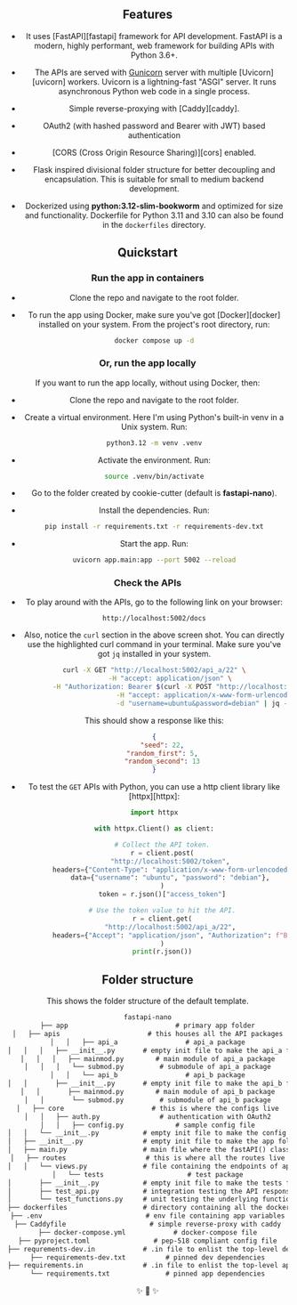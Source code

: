 <div align="center">

## Features

-   It uses [FastAPI][fastapi] framework for API development. FastAPI is a modern, highly
    performant, web framework for building APIs with Python 3.6+.

-   The APIs are served with [Gunicorn](gunicorn) server with multiple [Uvicorn][uvicorn]
    workers. Uvicorn is a lightning-fast "ASGI" server. It runs asynchronous Python web code
    in a single process.

-   Simple reverse-proxying with [Caddy][caddy].

-   OAuth2 (with hashed password and Bearer with JWT) based authentication

-   [CORS (Cross Origin Resource Sharing)][cors] enabled.

-   Flask inspired divisional folder structure for better decoupling and encapsulation. This
    is suitable for small to medium backend development.

-   Dockerized using **python:3.12-slim-bookworm** and optimized for size and functionality.
    Dockerfile for Python 3.11 and 3.10 can also be found in the `dockerfiles` directory.

## Quickstart

### Run the app in containers

-   Clone the repo and navigate to the root folder.

-   To run the app using Docker, make sure you've got [Docker][docker] installed on your
    system. From the project's root directory, run:

    ```sh
    docker compose up -d
    ```

### Or, run the app locally

If you want to run the app locally, without using Docker, then:

-   Clone the repo and navigate to the root folder.

-   Create a virtual environment. Here I'm using Python's built-in venv in a Unix system.
    Run:

    ```sh
    python3.12 -m venv .venv
    ```

-   Activate the environment. Run:

    ```sh
    source .venv/bin/activate
    ```

-   Go to the folder created by cookie-cutter (default is **fastapi-nano**).

-   Install the dependencies. Run:

    ```bash
    pip install -r requirements.txt -r requirements-dev.txt
    ```

-   Start the app. Run:

    ```bash
    uvicorn app.main:app --port 5002 --reload
    ```

### Check the APIs

-   To play around with the APIs, go to the following link on your browser:

    ```
    http://localhost:5002/docs
    ```


-   Also, notice the `curl` section in the above screen shot. You can directly use the
    highlighted curl command in your terminal. Make sure you've got `jq` installed in your
    system.

    ```sh
    curl -X GET "http://localhost:5002/api_a/22" \
            -H "accept: application/json" \
            -H "Authorization: Bearer $(curl -X POST "http://localhost:5002/token" \
                            -H "accept: application/x-www-form-urlencoded" \
                            -d "username=ubuntu&password=debian" | jq -r ".access_token")"
    ```

    This should show a response like this:

    ```json
    {
        "seed": 22,
        "random_first": 5,
        "random_second": 13
    }
    ```

-   To test the `GET` APIs with Python, you can use a http client library like
    [httpx][httpx]:

    ```python
    import httpx

    with httpx.Client() as client:

        # Collect the API token.
        r = client.post(
            "http://localhost:5002/token",
            headers={"Content-Type": "application/x-www-form-urlencoded"},
            data={"username": "ubuntu", "password": "debian"},
        )
        token = r.json()["access_token"]

        # Use the token value to hit the API.
        r = client.get(
            "http://localhost:5002/api_a/22",
            headers={"Accept": "application/json", "Authorization": f"Bearer {token}"},
        )
        print(r.json())
    ```

## Folder structure

This shows the folder structure of the default template.

```txt
fastapi-nano
├── app                           # primary app folder
│   ├── apis                      # this houses all the API packages
│   │   ├── api_a                 # api_a package
│   │   │   ├── __init__.py       # empty init file to make the api_a folder a package
│   │   │   ├── mainmod.py        # main module of api_a package
│   │   │   └── submod.py         # submodule of api_a package
│   │   └── api_b                 # api_b package
│   │       ├── __init__.py       # empty init file to make the api_b folder a package
│   │       ├── mainmod.py        # main module of api_b package
│   │       └── submod.py         # submodule of api_b package
│   ├── core                      # this is where the configs live
│   │   ├── auth.py               # authentication with OAuth2
│   │   ├── config.py             # sample config file
│   │   └── __init__.py           # empty init file to make the config folder a package
│   ├── __init__.py               # empty init file to make the app folder a package
│   ├── main.py                   # main file where the fastAPI() class is called
│   ├── routes                    # this is where all the routes live
│   │   └── views.py              # file containing the endpoints of api_a and api_b
│   └── tests                     # test package
│       ├── __init__.py           # empty init file to make the tests folder a package
│       ├── test_api.py           # integration testing the API responses
│       └── test_functions.py     # unit testing the underlying functions
├── dockerfiles                   # directory containing all the dockerfiles
├── .env                          # env file containing app variables
├── Caddyfile                     # simple reverse-proxy with caddy
├── docker-compose.yml            # docker-compose file
├── pyproject.toml                # pep-518 compliant config file
├── requrements-dev.in            # .in file to enlist the top-level dev requirements
├── requirements-dev.txt          # pinned dev dependencies
├── requirements.in               # .in file to enlist the top-level app dependencies
└── requirements.txt              # pinned app dependencies
```

<div align="center">
✨ 🍰 ✨
</div>
